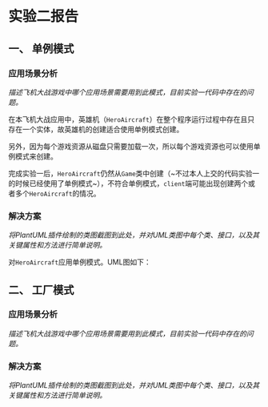 # 实验二报告

## 一、 单例模式

### 应用场景分析

*描述飞机大战游戏中哪个应用场景需要用到此模式，目前实验一代码中存在的问题。*

 在本飞机大战应用中，英雄机（`HeroAircraft`）在整个程序运行过程中存在且只存在一个实体，故英雄机的创建适合使用单例模式创建。

 另外，因为每个游戏资源从磁盘只需要加载一次，所以每个游戏资源也可以使用单例模式来创建。

完成实验一后，`HeroAircraft`仍然从`Game`类中创建（~不过本人上交的代码实验一的时候已经使用了单例模式~），不符合单例模式，`client`端可能出现创建两个或者多个`HeroAircraft`的情况。

### 解决方案

*将PlantUML插件绘制的类图截图到此处，并对UML类图中每个类、接口，以及其关键属性和方法进行简单说明。*

对`HeroAircraft`应用单例模式。UML图如下：



## 二、 工厂模式

### 应用场景分析

*描述飞机大战游戏中哪个应用场景需要用到此模式，目前实验一代码中存在的问题。*

 

 

 

 

 

 

 

 

 

 

 

### 解决方案

*将PlantUML插件绘制的类图截图到此处，并对UML类图中每个类、接口，以及其关键属性和方法进行简单说明。*

 

 

 

 

 

 

 

 

 

 

 